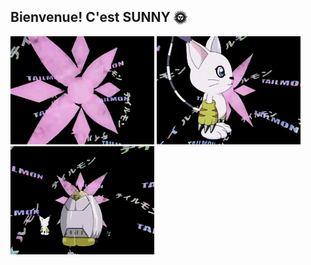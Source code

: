 ## Bienvenue! C'est SUNNY 🌞

![image1](https://github.com/sunny-money-funny/sunny-money-funny/blob/main/images/c1.gif)
![image2](https://github.com/sunny-money-funny/sunny-money-funny/blob/main/images/c2.gif)
![image3](https://github.com/sunny-money-funny/sunny-money-funny/blob/main/images/c3.gif)


  
